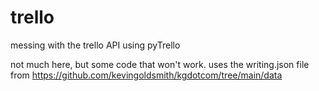 # trello
messing with the trello API using pyTrello


not much here, but some code that won't work. uses the writing.json file from https://github.com/kevingoldsmith/kgdotcom/tree/main/data
